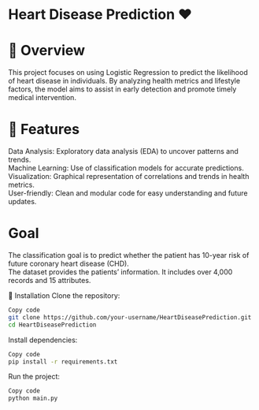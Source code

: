 # Heart Disease Prediction ❤️
# 📝 Overview
  This project focuses on using Logistic Regression to predict the likelihood of heart disease in individuals. 
  By analyzing health metrics and lifestyle factors, the model aims to assist in early detection and promote timely medical intervention.

# 🚀 Features
Data Analysis: Exploratory data analysis (EDA) to uncover patterns and trends.\
Machine Learning: Use of classification models for accurate predictions.\
Visualization: Graphical representation of correlations and trends in health metrics.\
User-friendly: Clean and modular code for easy understanding and future updates.

# Goal

The classification goal is to predict whether the patient has 10-year risk of future coronary heart disease (CHD).\
The dataset provides the patients’ information. It includes over 4,000 records and 15 attributes.

🔧 Installation
Clone the repository:
```bash
Copy code
git clone https://github.com/your-username/HeartDiseasePrediction.git
cd HeartDiseasePrediction
```
Install dependencies:
```bash
Copy code
pip install -r requirements.txt
```
Run the project:
```bash
Copy code
python main.py
```